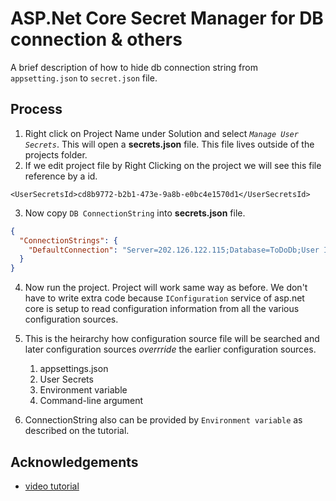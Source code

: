 
# ASP.Net Core Secret Manager for DB connection & others

A brief description of how to hide db connection string from `appsetting.json` to `secret.json` file.


## Process

1. Right click on Project Name under Solution and select _`Manage User Secrets`_. This will open a **secrets.json** file. This file lives outside of the projects folder.
2. If we edit project file by Right Clicking on the project we will see this file reference by a id.
```csproj
<UserSecretsId>cd8b9772-b2b1-473e-9a8b-e0bc4e1570d1</UserSecretsId>
```
3. Now copy `DB ConnectionString` into **secrets.json**  file.
```json
{
  "ConnectionStrings": {
    "DefaultConnection": "Server=202.126.122.115;Database=ToDoDb;User Id=sa;Password=Retail@production;Trusted_Connection=True;Integrated Security=False;"
  }
}
```
4. Now run the project. Project will work same way as before. We don't have to write extra code
because `IConfiguration` service of asp.net core  is setup to read configuration information from all the various
configuration sources. 

5. This is the heirarchy how configuration source file will be searched and later
configuration sources *overrride* the earlier configuration sources.

    1. appsettings.json
    2. User Secrets
    3. Environment variable
    4. Command-line argument 

6. ConnectionString also can be provided by `Environment variable` as described on the tutorial.
## Acknowledgements

 - [video tutorial](https://youtu.be/TVF9o5qbrkI)


